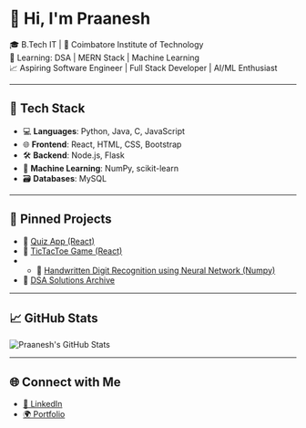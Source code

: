 # 👋 Hi, I'm Praanesh

🎓 B.Tech IT | 📍 Coimbatore Institute of Technology  
🧠 Learning: DSA | MERN Stack | Machine Learning  
📈 Aspiring Software Engineer | Full Stack Developer | AI/ML Enthusiast 

---

## 🧰 Tech Stack

- 💻 **Languages**: Python, Java, C, JavaScript  
- 🌐 **Frontend**: React, HTML, CSS, Bootstrap  
- 🛠️ **Backend**: Node.js, Flask  
- 🧠 **Machine Learning**: NumPy, scikit-learn  
- 🗃️ **Databases**: MySQL  

---

## 📌 Pinned Projects

- 🔗 [Quiz App (React)](https://github.com/praanesh06/quizApp)
- 🔗 [TicTacToe Game (React)](https://github.com/praanesh06/TicTacToe)
- - 🔗 [Handwritten Digit Recognition using Neural Network (Numpy)](https://github.com/praanesh06/mnist-numpy-nn)
- 🧠 [DSA Solutions Archive](https://github.com/praanesh06/dsa-solution)

---

## 📈 GitHub Stats

![Praanesh's GitHub Stats](https://github-readme-stats.vercel.app/api?username=praanesh06&show_icons=true&theme=radical)

---

## 🌐 Connect with Me

- [📄 LinkedIn](https://www.linkedin.com/in/praanesh-s-8a0369326)
- [🌍 Portfolio](https://your-portfolio.com) <!-- Replace this with your real portfolio link -->
